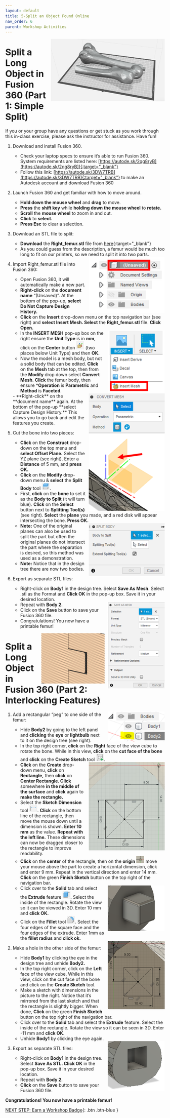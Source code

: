 ```yaml
---
layout: default
title: 5-Split an Object Found Online
nav_order: 6
parent: Workshop Activities
---
```


<img src="images/act-5/0.png" alt="bo-o-o-o-one?!" style="float:right;width:360px;margin-left:10px;">

# **Split a Long Object in Fusion 360 (Part 1: Simple Split)**

If you or your group have any questions or get stuck as you work through this in-class exercise, please ask the instructor for assistance.  Have fun!

1.  Download and install Fusion 360.
    -   Check your laptop specs to ensure it’s able to run Fusion 360. System requirements are listed here: [https://autode.sk/2qg8ryB](https://autode.sk/2qg8ryB]){:target="_blank"}
    -   Follow this link: [https://autode.sk/3DW7TRB](https://autode.sk/3DW7TRB){:target="_blank"} to make an Autodesk account and download Fusion 360
2.  Launch Fusion 360 and get familiar with how to move around.
    -   **Hold down the mouse wheel** and **drag** to move.
    -   **Press** the **shift key** while **holding down the mouse wheel** to **rotate.**
    -   **Scroll** the **mouse wheel** to zoom in and out.
    -   **Click** to **select.**
    -   **Press Esc** to clear a selection.
3.  Download an STL file to split:
    -   **Download** the **Right_femur.stl** file from [here](http://bit.ly/35yi3nv){:target="_blank"}
    -   As you could guess from the description, a femur would be much too long to fit on our printers, so we need to split it into two parts.

    <img src="images/act-5/3.png" alt="menus" style="float:right;width:240px;margin-left:10px;">

4.  Import Right_femur.stl file into Fusion 360:
    -   Open Fusion 360, it will automatically make a new part.
    -   **Right-click** on the **document name** “(Unsaved)”. At the bottom of the pop-up, **select Do Not Capture Design History.**
    -   **Click** on the **Insert** drop-down menu on the top navigation bar (see right) and **select Insert Mesh. Select** the **Right_femur.stl** file. **Click Open.**
    
    <img src="images/act-5/4.png" alt="insert mesh" style="float:right;width:180px;margin-left:10px;">
    
    -   In the **INSERT MESH** pop-up box on the right ensure the **Unit Type** is in **mm,** click on the **Center** button <img src="images/act-5/4-2.png" alt="center button" style="width:25px;"> (two places below Unit Type) and then **OK.**
    -   Now the model is a mesh body, but not a solid body that can be edited. **Click** on the **Mesh** tab at the top, then from the **Modify** drop down select **Convert Mesh**.  **Click** the femur body, then ensure ***Operation** is **Parametric** and **Method** is **Faceted**.
    <img src="images/act-5/4-3.png" alt="menus" style="float:right;width:240px;margin-left:10px;">
    -   **Right-click** on the **document name** again. At the bottom of the pop-up **select Capture Design History.** This allows you to go back and edit the features you create.

    <img src="images/act-5/5.png" alt="planes" style="float:right;width:240px;margin-left:10px;">

5.  Cut the bone into two pieces:
    -   **Click** on the **Construct** drop-down on the top menu and **select Offset Plane.** Select the YZ plane (see right). Enter a **Distance** of 5 mm, and **press OK.**
    -   **Click** on the **Modify** drop-down menu & **select** the **Split Body** tool <img src="images/act-5/5-2.png" alt="split tool" style="width:25px;">.
    -   First, **click** on the **bone** to set it as the **Body to Split** (it will turn blue). **Click** on the **Select** button next to **Splitting Tool(s)** (see right). **Select** the **plane** you made, and a red disk will appear intersecting the bone. **Press OK.**
    
    <img src="images/act-5/5-3.png" alt="split body pop up" style="float:right;width:240px;margin-left:10px;">
    
    -   **Note:** One of the original planes can also be used to split the part but often the original planes do not intersect the part where the separation is desired, so this method was used as a demonstration.
    -   **Note:** Notice that in the design tree there are now two bodies.
6.  Export as separate STL files:
    -   Right-click on **Body1** in the design tree. Select **Save As Mesh**.  Select .stl as the Format and  **Click OK** in the pop-up box. Save it in your desired location.
    
    <img src="images/act-5/6a.png" alt="save as stl" style="float:right;width:180px;margin-left:10px;">
    
    -   Repeat with **Body 2.**
    -   Click on the **Save** button to save your Fusion 360 file.
    -   Congratulations! You now have a printable femur!

<img src="images/act-5/p2-0.png" alt="interlocking features" style="float:right;width:200px;margin-left:10px;">

# **Split a Long Object in Fusion 360 (Part 2: Interlocking Features)**

<img src="images/act-5/p2-1b.png" alt="all seeing eye" style="float:right;width:180px;margin-left:10px;">

1.  Add a rectangular “peg” to one side of the femur:
    -   Hide **Body2** by going to the left panel and **clicking** the **eye** or **lightbulb** next to it on the design tree (see right).
    -   In the top right corner, **click** on the **Right** face of the view cube to rotate the bone. While in this view, **click** on the **cut face of the bone** and **click** on the **Create Sketch** tool <img src="images/act-5/p2-1-2.png" alt="create sketch tool" style="width:25px;">.
    
    <img src="images/act-5/p2-1-3.png" alt="rectangle sketch" style="float:right;width:240px;margin-left:10px;">
    
    -   **Click** on the **Create** drop-down menu, **click** on **Rectangle,** then **click** on **Center Rectangle. Click** somewhere **in the middle of the surface** and **click** again to **make the rectangle.**
    -   Select the **Sketch Dimension** tool <img src="images/act-5/p2-1-4.png" alt="sketch dimension tool" style="width:25px;">. **Click** on the bottom line of the rectangle, then move the mouse down until a dimension is shown. **Enter 10 mm** as the value. **Repeat with the left line.** These dimensions can now be dragged closer to the rectangle to improve readability.
    -   **Click** on the **center** of the rectangle, then on the **origin** <img src="images/act-5/p2-1-5.png" alt="origin" style="width:25px;"> move your mouse above the part to create a horizontal dimension, click and enter 9 mm. Repeat in the vertical direction and enter 14 mm. **Click** on the green **Finish Sketch** button on the top right of the navigation bar.
    
    <img src="images/act-5/p2-1-7.png" alt="peg" style="float:right;width:180px;margin-left:10px;">
    
    -   Click over to the **Solid** tab and select the **Extrude** feature <img src="images/act-5/p2-1-6.png" alt="extrude feature" style="width:25px;">. Select the inside of the rectangle. Rotate the view so it can be viewed in 3D. Enter 10 mm and **click OK.**
    -   Click on the **Fillet** tool <img src="images/act-5/p2-1-8.png" alt="fillet tool" style="width:25px;">. Select the four edges of the square face and the four edges of the extrude. Enter 1mm as the **fillet radius** and **click ok.**

    <img src="images/act-5/p2-2.png" alt="rectangle sketch 2" style="float:right;width:180px;margin-left:10px;">

2.  Make a hole in the other side of the femur:
    -   Hide **Body1** by clicking the eye in the design tree and unhide **Body2.**
    -   In the top right corner, click on the **Left** face of the view cube. While in this view, click on the cut face of the bone and click on the **Create Sketch** tool.
    -   Make a sketch with dimensions in the picture to the right. Notice that it’s mirrored from the last sketch and that the rectangle is slightly bigger. When done, **Click** on the green **Finish Sketch** button on the top right of the navigation bar.
    -   Click over to the **Solid** tab and select the **Extrude** feature. Select the inside of the rectangle. Rotate the view so it can be seen in 3D. Enter -11 mm and **click OK.**
    -   Unhide **Body1** by clicking the eye again.

    <img src="images/act-5/p2-3.png" alt="hole" style="float:right;width:180px;margin-left:10px;">

3.  Export as separate STL files:
    -   Right-click on **Body1** in the design tree. Select **Save As STL. Click OK** in the pop-up box. Save it in your desired location.
    -   Repeat with **Body 2.**
    -   **Click** on the **Save** button to save your Fusion 360 file.

**Congratulations! You now have a printable femur!**

[NEXT STEP: Earn a Workshop Badge](informal-credentials.html){: .btn .btn-blue }

